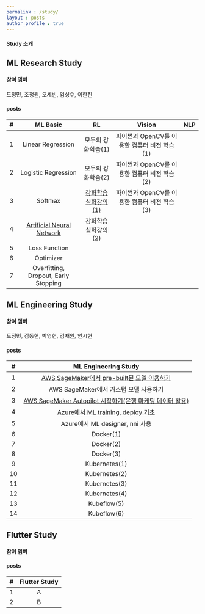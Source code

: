 ```yaml
---
permalink : /study/
layout : posts 
author_profile : true
---
```


#### Study 소개

## ML Research Study
#### 참여 멤버
도정민, 조정원, 오세빈, 임성수, 이한진

#### posts

|#| ML Basic | RL | Vision | NLP |
|:-------:|:--------:|:--------:|:--------:|:--------:| 
| 1 | Linear Regression | 모두의 강화학습(1) | 파이썬과 OpenCV를 이용한 컴퓨터 비전 학습(1) |  | 
| 2 | Logistic Regression | 모두의 강화학습(2) | 파이썬과 OpenCV를 이용한 컴퓨터 비전 학습(2) |  |
| 3 | Softmax | [강화학습 심화강의(1)](https://dsc-yonsei.github.io/RL-jeongmin/) | 파이썬과 OpenCV를 이용한 컴퓨터 비전 학습(3) |  | 
| 4 | [Artificial Neural Network](https://dsc-yonsei.github.io/ANN-jeongmin/) | 강화학습 심화강의(2) |  |  |
| 5 | Loss Function |  |  |  | 
| 6 | Optimizer |  |  |  |
| 7 | Overfitting, Dropout, Early Stopping |  |  |  |


## ML Engineering Study
#### 참여 멤버
도정민, 김동현, 박영현, 김재원, 안시현

#### posts

|#| ML Engineering Study |
|:-------:|:--------:|
| 1 | [AWS SageMaker에서 pre-built된 모델 이용하기](https://dsc-yonsei.github.io/SageMakerPrebuilt-yeonghyun/) |
| 2 | AWS SageMaker에서 커스텀 모델 사용하기 |
| 3 | [AWS SageMaker Autopilot 시작하기(은행 마케팅 데이터 활용)](https://dsc-yonsei.github.io/Autopilot-donghyun/) |
| 4 | [Azure에서 ML training, deploy 기초](https://dsc-yonsei.github.io/Azure(1)-yeonghyun/) |
| 5 | Azure에서 ML designer, nni 사용 |
| 6 | Docker(1) |
| 7 | Docker(2) |
| 8 | Docker(3) |
| 9 | Kubernetes(1) |
| 10 | Kubernetes(2) |
| 11 | Kubernetes(3) |
| 12 | Kubernetes(4) |
| 13 | Kubeflow(5) |
| 14 | Kubeflow(6) |

## Flutter Study
#### 참여 멤버

#### posts

|#| Flutter Study |
|:-------:|:--------:|
| 1 | A |
| 2 | B |
